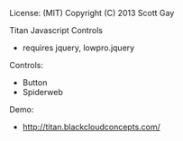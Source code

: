 License: (MIT) 
Copyright (C) 2013 Scott Gay

Titan Javascript Controls
- requires jquery, lowpro.jquery

Controls:
- Button
- Spiderweb

Demo:
- http://titan.blackcloudconcepts.com/
